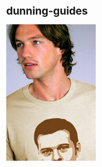 # dunning-guides
<img src="https://github.com/bkobash/dunning-guides/blob/master/readme/dunningshirt2.jpg?raw=true" />

